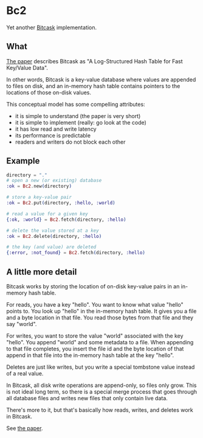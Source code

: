 # Bc2

Yet another [Bitcask](https://en.wikipedia.org/wiki/Bitcask) implementation.

## What

[The paper](bitcask-intro.pdf) describes Bitcask as "A Log-Structured Hash Table for Fast Key/Value Data".

In other words, Bitcask is a key-value database where values are appended to files on disk,
and an in-memory hash table contains pointers to the locations of those on-disk values.

This conceptual model has some compelling attributes:
- it is simple to understand (the paper is very short)
- it is simple to implement (really: go look at the code)
- it has low read and write latency
- its performance is predictable
- readers and writers do not block each other

## Example

```elixir
directory = "."
# open a new (or existing) database
:ok = Bc2.new(directory)

# store a key-value pair
:ok = Bc2.put(directory, :hello, :world)

# read a value for a given key
{:ok, :world} = Bc2.fetch(directory, :hello)

# delete the value stored at a key
:ok = Bc2.delete(directory, :hello)

# the key (and value) are deleted
{:error, :not_found} = Bc2.fetch(directory, :hello)
```

## A little more detail

Bitcask works by storing the location of on-disk key-value pairs in an in-memory hash table.

For reads, you have a key "hello".
You want to know what value "hello" points to.
You look up "hello" in the in-memory hash table.
It gives you a file and a byte location in that file.
You read those bytes from that file and they say "world".

For writes, you want to store the value "world" associated with the key "hello".
You append "world" and some metadata to a file.
When appending to that file completes, you insert the file id and the byte location of that
append in that file into the in-memory hash table at the key "hello".

Deletes are just like writes, but you write a special tombstone value instead of a real value.

In Bitcask, all disk write operations are append-only, so files only grow.
This is not ideal long term, so there is a special merge process
that goes through all database files and writes new files that only contain
live data.

There's more to it, but that's basically how reads, writes, and deletes work in Bitcask.

See [the paper](bitcask-intro.pdf).

